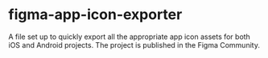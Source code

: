 # figma-app-icon-exporter
A file set up to quickly export all the appropriate app icon assets for both iOS and Android projects. The project is published in the Figma Community.
